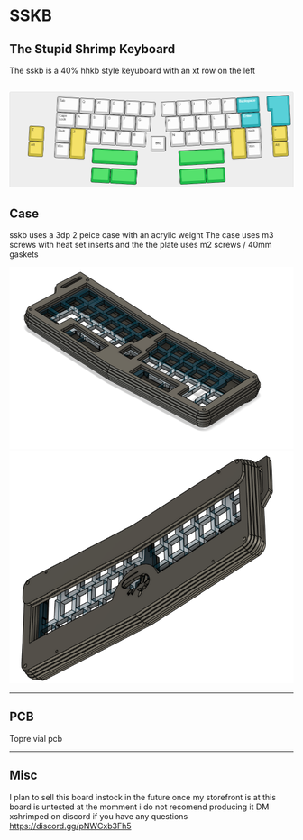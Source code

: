 # SSKB
## The Stupid Shrimp Keyboard 



The sskb is a 40% hhkb style keyuboard with an xt row on the left 

![alt text](https://github.com/ShrimpedKeyboard/Shrimptana/blob/main/Misc/KLE.png?raw=true)
 --- 

## Case

sskb uses a 3dp 2 peice case with an acrylic weight 
The case uses m3 screws with heat set inserts and the the plate uses m2 screws / 40mm gaskets

![alt text](https://github.com/ShrimpedKeyboard/Shrimptana/blob/main/Gallery/Renders/Case%201.png?raw=true)
![alt text](https://github.com/ShrimpedKeyboard/Shrimptana/blob/main/Gallery/Renders/Case%202.png?raw=true)

 --- 

## PCB

Topre vial pcb 

 --- 

## Misc
I plan to sell this board instock in the future once my storefront is at 
this board is untested at the momment i do not recomend producing it 
DM xshrimped on discord if you have any questions
https://discord.gg/pNWCxb3Fh5
